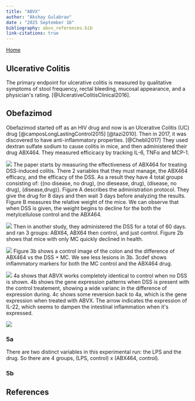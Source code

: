 ```yaml
---
title: "ABVX"
author: "Akshay Gulabrao"
date : "2025 September 16"
bibliography: abvx_references.bib
link-citations: true
---
```


[Home](./index.html)

## Ulcerative Colitis
The primary endpoint for ulcerative colitis is measured by qualitative symptoms of stool frequency, rectal bleeding, mucosal appearance, and a physician's rating.  [@UlcerativeColitisClinical2016].


## Obefazimod

Obefazimod started off as an HIV drug and now is an Ulcerative Colitis (UC) drug [@camposLongLastingControl2015] [@tazi2010]. Then in 2017, it was discovered to have anti-inflammatory properties. [@Chebli2017] They used dextran sulfate sodium to cause colitis in mice, and then administered their drug ABX464. They measured efficicacy by tracking IL-6, TNFα and MCP-1.

![](./media/campos_fig1.png)
The paper starts by measuring the effectiveness of ABX464 for treating DSS-induced colitis. There 2 variables that they must manage, the ABX464 efficacy, and the efficacy of the DSS. As a result they have 4 total groups consisting of: {(no disease, no drug), (no diesease, drug), (disease, no drug), (disease,drug)}. Figure A describes the administration protocol. They give the drug for 8 days and then wait 3 days before analyzing the results. Figure B measures the relative weight of the mice. We can observe that when DSS is given, the weight begins to decline for the both the metylcellulose control and the ABX464.

![](./media/campos_fig2.png)
Then in another study, they administered the DSS for a total of 60 days. and ran 3 groups: ABX64, ABX64 then control, and just control. Figure 2b shows that mice with only MC quickly declined in health.

![](./media/campos_fig3.png)
Figure 3b shows a control image of the colon and the difference of ABX464 vs the DSS + MC. We see less lesions in 3b. 3cdef shows inflammatory markers for both the MC control and the ABX464 drug.

![](./media/campos_fig4.png)
4a shows that ABVX works completely identical to control when no DSS is shown. 4b shows the gene expression patterns when DSS is present with the control treatement, showing a wide varianc in the difference of expression during. 4c shows some reversion back to 4a, which is the gene expression when treated with ABVX. The arrow indicates the expression of IL-22, which seems to dampen the intestinal inflammation when it's expressed.

![](./media/campos_fig5.png)

### 5a
There are two distinct variables in this experimental run: the LPS and the drug. So there are 4 groups, (LPS, control) x (ABX464, control). 

### 5b



## References
